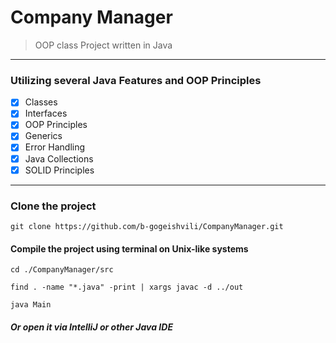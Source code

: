 # Company Manager
> OOP class Project written in Java
---

### Utilizing several Java Features and OOP Principles
- [x] Classes
- [x] Interfaces
- [x] OOP Principles
- [x] Generics
- [x] Error Handling
- [x] Java Collections
- [x] SOLID Principles
---
### Clone the project
```git clone https://github.com/b-gogeishvili/CompanyManager.git```

#### Compile the project using terminal on Unix-like systems
```
cd ./CompanyManager/src

find . -name "*.java" -print | xargs javac -d ../out

java Main
``` 
##### Or open it via IntelliJ or other Java IDE
